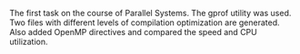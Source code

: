 The first task on the course of Parallel Systems. 
The gprof utility was used. Two files with different levels of compilation optimization are generated.
Also added OpenMP directives and compared the speed and CPU utilization.
